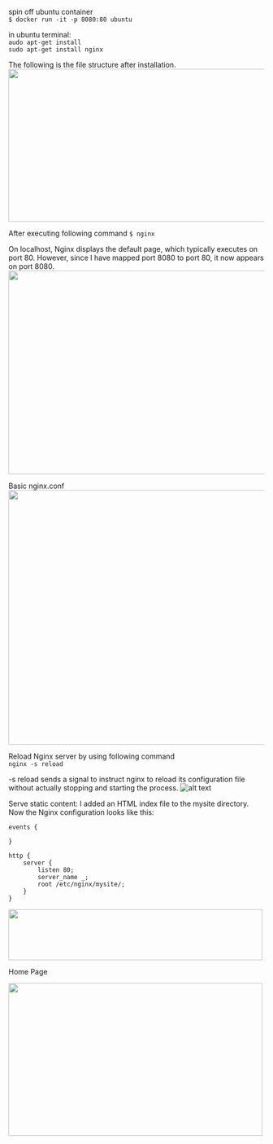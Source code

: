 spin off ubuntu container<br>
```$ docker run -it -p 8080:80 ubuntu```

in ubuntu terminal:<br>
```audo apt-get install```<br>
```sudo apt-get install nginx```

The following is the file structure after installation.
<img src="image.png" width="900" height="300">

After executing following command 
```$ nginx``` 

On localhost, Nginx displays the default page, which typically executes on port 80. However, since I have mapped port 8080 to port 80, it now appears on port 8080.<br>
<img src="image-2.png" width="800" height="400">

Basic nginx.conf<br>
<img src="image-3.png" width="600" height="500">

Reload Nginx server by using following command<br>
```nginx -s reload```

-s reload sends a signal to instruct nginx to reload its configuration file without actually stopping and starting the process.
![alt text](image-4.png)



Serve static content:
I added an HTML index file to the mysite directory. Now the Nginx configuration looks like this:

```
events {

}

http {
    server {
        listen 80;
        server_name _;
        root /etc/nginx/mysite/;
    }
}
```

<img src="image-6.png" width="500" height="100">

<p>Home Page</p>

<img src="image-5.png" width="500" height="300">